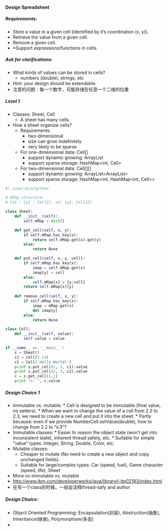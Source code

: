 #### Design Spreadsheet
##### Requirements:
* Store a value in a given cell (identified by it’s coordination (x, y)).
* Retrieve the value from a given cell.
* Remove a given cell.
* *Support expressions/functions in cells.

##### Ask for clarifications:
* What kinds of values can be stored in cells?
    * numbers (double), strings, etc
* Hint: your design should be extendable.
* 注意的问题：每一个数字，可能存储在任意一个二维的位置

##### Level 1
* Classes: Sheet, Cell
    * A sheet has many cells.
* How a sheet organize cells?
    * Requirements:
      * two-dimensional
      * size can grow indefinitely
      * very likely to be sparse
    * For one-dimensional data: Cell[]
      * support dynamic growing: ArrayList<Cell>
      * support sparse storage: HashMap<int, Cell>
    * For two-dimensional data: Cell[][]
      * support dynamic growing: ArrayList<ArrayList<Cell>>
      * support sparse storage: HashMap<int, HashMap<int, Cell>>

```python
#! /user/bin/python

# mMap structure: 
# {x1 : {y1 : Cell1}, x2: {y2: Cell2}}

class Sheet:
    def __init__(self):
        self.mMap = dict()

    def get_cell(self, x, y):
        if self.mMap.has_key(x):
            return self.mMap.get(x).get(y)
        else:
            return None

    def put_cell(self, x, y, cell):
        if self.mMap.has_key(x):
            imap = self.mMap.get(x)
            imap[y] = cell
        else:
            self.mMap[x] = {y:cell}
        return self.mMap[x][y]
    
    def remove_cell(self, x, y):
        if self.mMap.has_key(x):
            imap = mMap.get(x)
            del imap[y]
        else:
            return None

class Cell:
    def __init__(self, value):
        self.value = value

if __name__ == '__main__':
    s = Sheet()
    c1 = Cell(3.14)
    c2 = Cell('Hello World!')
    print s.put_cell(1, 1, c1).value
    print s.put_cell(2, 3, c2).value
    c = s.get_cell(1,1)
    print "c: ", c.value
```

##### Design Choice 1
* Immutable vs. mutable.
      * Cell is designed to be immutable (final value, no setters).
         * When we want to change the value of a cell from 2.2 to 2.3, we need to create a new cell and put it into the sheet.
         * Partly because: even if we provide NumberCell.setValue(double), how to change from 2.2 to “s.3”?
* Immutable classes:
      * Easier to reason the object state (won’t get into inconsistent state), inherent thread safety, etc.
      * Suitable for simple “value” types: Integer, String, Double, Color, etc.
*  Mutable classes:
      * Cheaper to mutate (No need to create a new object and copy unchanged fields).
      * Suitable for large/complex types: Car (speed, fuel), Game character (speed, life), Sheet
* More on immutable vs. mutable
* http://www.ibm.com/developerworks/java/library/j-jtp02183/index.html
* 在写一个class的时候，一般会注释thread-safy and author 

##### Design Choice:
* Object Oriented Programming: Encapsulation(封装), Abstruction(抽象), Inheritance(继承), Polymorphism(多态)
* 

